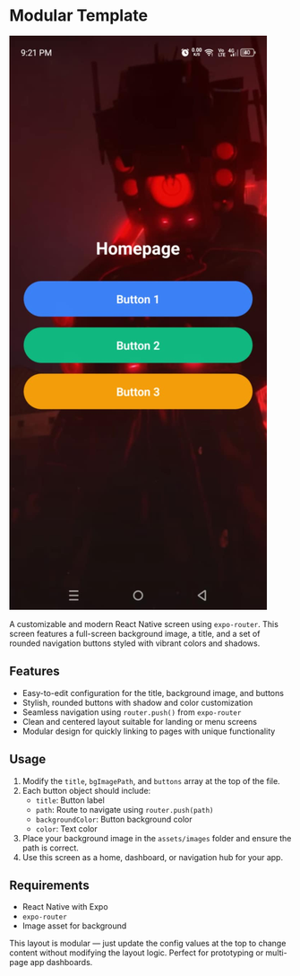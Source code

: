 # Modular Template

![Actual Image](./sample.jpg)

A customizable and modern React Native screen using `expo-router`. This screen features a full-screen background image, a title, and a set of rounded navigation buttons styled with vibrant colors and shadows.

## Features

- Easy-to-edit configuration for the title, background image, and buttons
- Stylish, rounded buttons with shadow and color customization
- Seamless navigation using `router.push()` from `expo-router`
- Clean and centered layout suitable for landing or menu screens
- Modular design for quickly linking to pages with unique functionality

## Usage

1. Modify the `title`, `bgImagePath`, and `buttons` array at the top of the file.
2. Each button object should include:
   - `title`: Button label
   - `path`: Route to navigate using `router.push(path)`
   - `backgroundColor`: Button background color
   - `color`: Text color
3. Place your background image in the `assets/images` folder and ensure the path is correct.
4. Use this screen as a home, dashboard, or navigation hub for your app.

## Requirements

- React Native with Expo
- `expo-router`
- Image asset for background

This layout is modular — just update the config values at the top to change content without modifying the layout logic. Perfect for prototyping or multi-page app dashboards.
